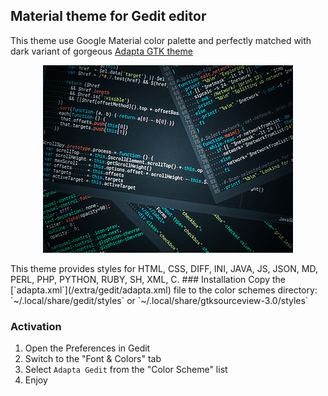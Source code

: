 ## Material theme for Gedit editor
This theme use Google Material color palette and perfectly matched with dark variant of gorgeous [Adapta GTK theme](https://github.com/adapta-project/adapta-gtk-theme)  
<p align="center">
    <img src=/extra/gedit/screenshot.png alt="Gedit Material">
</p>
This theme provides styles for HTML, CSS, DIFF, INI, JAVA, JS, JSON, MD, PERL, PHP, PYTHON, RUBY, SH, XML, C.  
### Installation  
Copy the [`adapta.xml`](/extra/gedit/adapta.xml) file to the color schemes directory:  
`~/.local/share/gedit/styles` or `~/.local/share/gtksourceview-3.0/styles`

### Activation
  1. Open the Preferences in Gedit
  2. Switch to the "Font & Colors" tab
  3. Select `Adapta Gedit` from the "Color Scheme" list
  4. Enjoy
